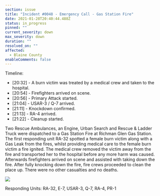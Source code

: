 ```yaml
---
section: issue
title: "Incident #0048 - Emergency Call - Gas Station Fire"
date: 2021-01-28T20:40:44.488Z
status: in_progress
pinned: ""
current_severity: down
max_severity: down
duration: ""
resolved_on: ""
affected:
  - Blaine County
enableComments: false
---
```

Timeline:

* \[20:32] - A burn victim was treated by a medical crew and taken to the hospital.
* \[20:54] - Firefighters arrived on scene.
* \[20:56] - Primary Attack started.
* \[21:04] - USAR-3 / Q-7 arrived.
* \[21:11] - Knockdown confirmed.
* \[21:13] - RA-4 arrived.
* \[21:22] - Cleanup started.

Two Rescue Ambulances, an Engine, Urban Search and Rescue & Ladder Truck were dispatched to a Gas Station Fire at Richman Glen Gas Station. The first responding unit RA-32 spotted a female burn victim along with a Gas Leak from the fires, whilst providing medical care to the female burn victim a fire ignited. The medical crew removed the victim away from the fire and transported her to the hospital before any more harm was caused. Afterwards firefighters arrived on scene and assisted with taking down the fire. After fully knocking down the fire, fire crews proceeded to clean the place up. There were no other casualties and no deaths.

![](https://i.imgur.com/aPx53iG.jpg)

Responding Units: RA-32, E-7, USAR-3, Q-7, RA-4, PR-1